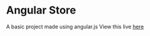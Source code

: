 # Angular Store
A basic project made using angular.js
View this live [here](https://dakshvarshneya.github.io/AngularStore/)
